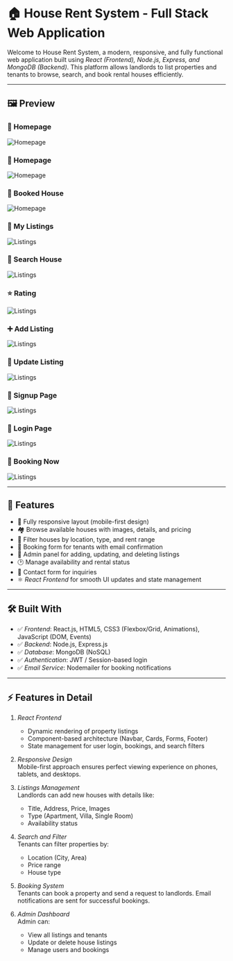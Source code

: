  # 🏠 House Rent System - Full Stack Web Application

Welcome to House Rent System, a modern, responsive, and fully functional web application built using *React (Frontend), Node.js, Express, and MongoDB (Backend)*. This platform allows landlords to list properties and tenants to browse, search, and book rental houses efficiently.

---

## 🖼 Preview

### 🏡 Homepage
![Homepage](images/tranding.JPG)

### 🏡 Homepage
![Homepage](images/farmhouse.JPG)

### 🏡 Booked House
![Homepage](images/renthouse.JPG)

### 📜 My Listings 
![Listings](images/mylisting.JPG)

### 🔎 Search House 
![Listings](images/searching.JPG)

### ⭐ Rating
![Listings](images/rating.JPG)

### ➕ Add Listing
![Listings](images/listing.JPG)

### 📝 Update Listing
![Listings](images/update.JPG)

### 👥 Signup Page
![Listings](images/signup.JPG)

### 🔑 Login Page
![Listings](images/login.JPG)

### 🏨 Booking Now
![Listings](images/booknow.JPG)


---

## 🚀 Features

- 📱 Fully responsive layout (mobile-first design)  
- 🏘 Browse available houses with images, details, and pricing  
- 🔎 Filter houses by location, type, and rent range  
- 📝 Booking form for tenants with email confirmation  
- 🔑 Admin panel for adding, updating, and deleting listings  
- 🕑 Manage availability and rental status  
- 📧 Contact form for inquiries  
- ⚛ *React Frontend* for smooth UI updates and state management  

---

## 🛠 Built With

- ✅ *Frontend*: React.js, HTML5, CSS3 (Flexbox/Grid, Animations), JavaScript (DOM, Events)  
- ✅ *Backend*: Node.js, Express.js  
- ✅ *Database*: MongoDB (NoSQL)  
- ✅ *Authentication*: JWT / Session-based login  
- ✅ *Email Service*: Nodemailer for booking notifications  

---

## ⚡ Features in Detail

1. *React Frontend*  
   - Dynamic rendering of property listings  
   - Component-based architecture (Navbar, Cards, Forms, Footer)  
   - State management for user login, bookings, and search filters

2. *Responsive Design*  
   Mobile-first approach ensures perfect viewing experience on phones, tablets, and desktops.

3. *Listings Management*  
   Landlords can add new houses with details like:
   - Title, Address, Price, Images
   - Type (Apartment, Villa, Single Room)
   - Availability status

4. *Search and Filter*  
   Tenants can filter properties by:
   - Location (City, Area)  
   - Price range  
   - House type  

5. *Booking System*  
   Tenants can book a property and send a request to landlords. Email notifications are sent for successful bookings.

6. *Admin Dashboard*  
   Admin can:
   - View all listings and tenants  
   - Update or delete house listings  
   - Manage users and bookings  

